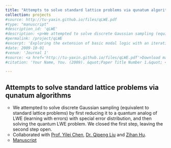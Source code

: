 ```yaml
---
title: "Attempts to solve standard lattice problems via qunatum algorithms"
collection: projects
#source: http://tu-yaxin.github.io/files/qLWE.pdf
#type: "manuscript"
#description_id: 'qLWE'
#description: <p>We attempted to solve discrete Gaussian sampling (equivalent to standard lattice problems) by first reducing it to a quantum analog of LWE (learning with errors) with special error distribution, and then solving the quantum LWE problem. We closed the first step, leaving the second step open. </p>
#permalink: /project/qLWE
#excerpt: 'Exploring the extension of basic modal logic with an iterative substitution operator. '
#date: 2009-10-01
#venue: 'Journal 1'
#source: <a href='http://tu-yaxin.github.io/files/qLWE.pdf'>Download manuscript here</a>
#citation: 'Your Name, You. (2009). &quot;Paper Title Number 1.&quot; <i>Journal 1</i>. 1(1).'

---
```

<h2>Attempts to solve standard lattice problems via qunatum algorithms</h2>
<ul type="circle">
<li>We attempted to solve discrete Gaussian sampling (equivalent to standard lattice problems) by first reducing it to a quantum analog of LWE (learning with errors) with special error distribution, and then solving the quantum LWE problem. We closed the first step, leaving the second step open. </li>
<li>Collaborated with <a href='http://www.chenyilei.net/'>Prof. Yilei Chen</a>, <a href='https://sites.google.com/view/qipengliu'>Dr. Qipeng Liu</a> and <a href='https://zihanhu.cn/'>Zihan Hu</a>. </li>
<li><a href="http://tu-yaxin.github.io/files/qLWE.pdf">Manuscript</a></li>
</ul>

